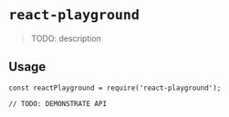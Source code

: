 # `react-playground`

> TODO: description

## Usage

```
const reactPlayground = require('react-playground');

// TODO: DEMONSTRATE API
```
